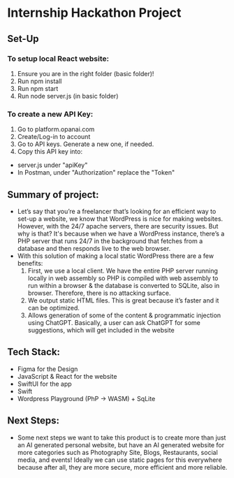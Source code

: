 # Internship Hackathon Project

## Set-Up
### To setup local React website:
1. Ensure you are in the right folder (basic folder)! 
2. Run npm install
3. Run npm start
4. Run node server.js (in basic folder)

### To create a new API Key:
1. Go to platform.opanai.com
2. Create/Log-in to account
3.  Go to API keys. Generate a new one, if needed.
4. Copy this API key into:
-  server.js under "apiKey"
-  In Postman, under "Authorization" replace the "Token" 



## Summary of project: 
- Let’s say that you’re a freelancer that’s looking for an efficient way to set-up a website, we know that WordPress is nice for making websites. However, with the 24/7 apache servers, there are security issues. But why is that? It's because when we have a WordPress instance, there’s a PHP server that runs 24/7 in the background that fetches from a database and then responds live to the web browser.
- With this solution of making a local static WordPress there are a few benefits: 
  1. First, we use a local client. We have the entire PHP server running locally in web assembly so PHP is compiled with web assembly to run within a browser & the database is converted to SQLite, also in browser. Therefore, there is no attacking surface. 
  2. We output static HTML files. This is great because it’s faster and it can be optimized.
  3. Allows generation of some of the content & programmatic injection using ChatGPT. Basically, a user can ask ChatGPT for some suggestions, which will get included in the website

## Tech Stack: 
- Figma for the Design
- JavaScript & React for the website
- SwiftUI for the app
- Swift
- Wordpress Playground (PhP -> WASM) + SqLite

## Next Steps:
- Some next steps we want to take this product is to create more than just an AI generated personal website, but have an AI generated website for more categories such as Photography Site, Blogs, Restaurants, social media, and events! Ideally we can use static pages for this everywhere because after all, they are more secure, more efficient and more reliable. 




